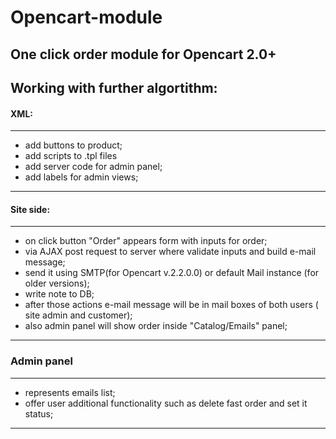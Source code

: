 # Opencart-module

## One click order module for Opencart 2.0+

Working with further algortithm:
---
#### XML:
---
* add buttons to product;
* add scripts to .tpl files
* add server code for admin panel;
* add labels for admin views;
---
#### Site side:
---
* on click button "Order" appears form with inputs for order;
* via AJAX post request to server where validate inputs and build e-mail message;
* send it using SMTP(for Opencart v.2.2.0.0) or  default Mail instance (for older versions);
* write note to DB;
* after those actions e-mail message will be in mail boxes of both users ( site admin and customer);
* also admin panel will show order inside "Catalog/Emails" panel;
---
### Admin panel
---
* represents emails list;
* offer user additional functionality such as delete fast order and set it status;
---
